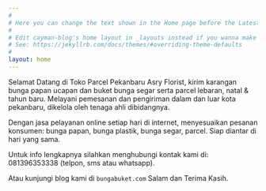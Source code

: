 ```yaml
---
#
# Here you can change the text shown in the Home page before the Latest Posts section.
#
# Edit cayman-blog's home layout in _layouts instead if you wanna make some changes
# See: https://jekyllrb.com/docs/themes/#overriding-theme-defaults
#
layout: home
---
```


Selamat Datang di Toko Parcel Pekanbaru Asry Florist, kirim karangan bunga papan ucapan dan buket bunga segar serta parcel lebaran, natal & tahun baru. Melayani pemesanan dan pengiriman dalam dan luar kota pekanbaru, dikelola oleh tenaga ahli dibidangnya.

Dengan jasa pelayanan online setiap hari di internet, menyesuaikan pesanan konsumen: bunga papan, bunga plastik, bunga segar, parcel. Siap diantar di hari yang sama.

Untuk info lengkapnya silahkan menghubungi kontak kami di: 081396353338 (telpon, sms atau whatsapp).

Atau kunjungi blog kami di `bungabuket.com` Salam dan Terima Kasih.
